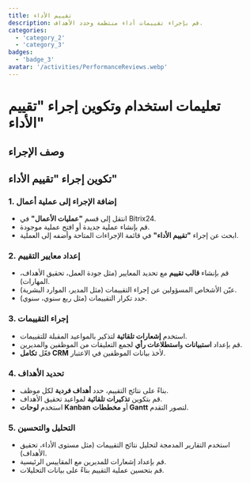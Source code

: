 ```yaml
---
title: تقييم الأداء
description: قم بإجراء تقييمات أداء منتظمة وحدد الأهداف.
categories: 
  - 'category_2'
  - 'category_3'
badges: 
  - 'badge_3'
avatar: '/activities/PerformanceReviews.webp'
---
```


# تعليمات استخدام وتكوين إجراء "تقييم الأداء"

## وصف الإجراء

## **تكوين إجراء "تقييم الأداء"**

### 1. إضافة الإجراء إلى عملية أعمال
- انتقل إلى قسم **"عمليات الأعمال"** في Bitrix24.
- قم بإنشاء عملية جديدة أو افتح عملية موجودة.
- ابحث عن إجراء **"تقييم الأداء"** في قائمة الإجراءات المتاحة وأضفه إلى العملية.

### 2. إعداد معايير التقييم
- قم بإنشاء **قالب تقييم** مع تحديد المعايير (مثل جودة العمل، تحقيق الأهداف، المهارات).
- عيّن الأشخاص المسؤولين عن إجراء التقييمات (مثل المدير، الموارد البشرية).
- حدد تكرار التقييمات (مثل ربع سنوي، سنوي).

### 3. إجراء التقييمات
- استخدم **إشعارات تلقائية** لتذكير بالمواعيد المقبلة للتقييمات.
- قم بإعداد **استبيانات** و**استطلاعات رأي** لجمع التعليقات من الموظفين والمديرين.
- فعّل **تكامل CRM** لأخذ بيانات الموظفين في الاعتبار.

### 4. تحديد الأهداف
- بناءً على نتائج التقييم، حدد **أهداف فردية** لكل موظف.
- قم بتكوين **تذكيرات تلقائية** لمواعيد تحقيق الأهداف.
- استخدم **لوحات Kanban** أو **مخططات Gantt** لتصور التقدم.

### 5. التحليل والتحسين
- استخدم التقارير المدمجة لتحليل نتائج التقييمات (مثل مستوى الأداء، تحقيق الأهداف).
- قم بإعداد إشعارات للمديرين مع المقاييس الرئيسية.
- قم بتحسين عملية التقييم بناءً على بيانات التحليلات.